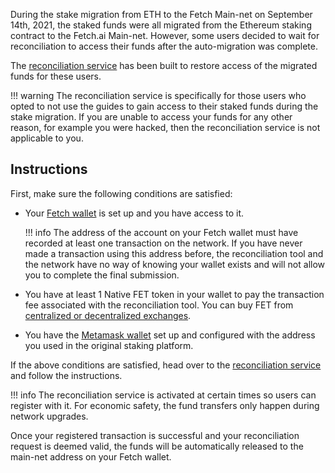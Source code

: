 During the stake migration from ETH to the Fetch Main-net on September 14th, 2021, the staked funds were all migrated from the Ethereum staking contract to the Fetch.ai Main-net. However, some users decided to wait for reconciliation to access their funds after the auto-migration was complete. 

The [reconciliation service](https://browse-fetchhub.fetch.ai/reconciliation) has been built to restore access of the migrated funds for these users.

!!! warning
    The reconciliation service is specifically for those users who opted to not use the guides to gain access to their staked funds during the stake migration. If you are unable to access your funds for any other reason, for example you were hacked, then the reconciliation service is not applicable to you.

## Instructions

First, make sure the following conditions are satisfied:

* Your [Fetch wallet](/fetch-wallet/) is set up and you have access to it. 

    !!! info
        The address of the account on your Fetch wallet must have recorded at least one transaction on the network. If you have never made a transaction using this address before, the reconciliation tool and the network have no way of knowing your wallet exists and will not allow you to complete the final submission.

* You have at least 1 Native FET token in your wallet to pay the transaction fee associated with the reconciliation tool. You can buy FET from [centralized or decentralized exchanges](https://fetch-ai.network/get-fet/).

* You have the [Metamask wallet](https://metamask.io) set up and configured with the address you used in the original staking platform.

If the above conditions are satisfied, head over to the [reconciliation service](https://browse-fetchhub.fetch.ai/reconciliation) and follow the instructions.

!!! info
    The reconciliation service is activated at certain times so users can register with it. For economic safety, the fund transfers only happen during network upgrades.

Once your registered transaction is successful and your reconciliation request is deemed valid, the funds will be automatically released to the main-net address on your Fetch wallet.
